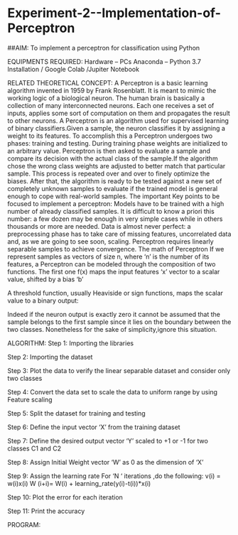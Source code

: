 # Experiment-2--Implementation-of-Perceptron
##AIM:
To implement a perceptron for classification using Python

EQUIPMENTS REQUIRED:
Hardware – PCs
Anaconda – Python 3.7 Installation / Google Colab /Jupiter Notebook

RELATED THEORETICAL CONCEPT:
A Perceptron is a basic learning algorithm invented in 1959 by Frank Rosenblatt. It is meant to mimic the working logic of a biological neuron. The human brain is basically a collection of many interconnected neurons. Each one receives a set of inputs, applies some sort of computation on them and propagates the result to other neurons.
A Perceptron is an algorithm used for supervised learning of binary classifiers.Given a sample, the neuron classifies it by assigning a weight to its features. To accomplish this a Perceptron undergoes two phases: training and testing. During training phase weights are initialized to an arbitrary value. Perceptron is then asked to evaluate a sample and compare its decision with the actual class of the sample.If the algorithm chose the wrong class weights are adjusted to better match that particular sample. This process is repeated over and over to finely optimize the biases. After that, the algorithm is ready to be tested against a new set of completely unknown samples to evaluate if the trained model is general enough to cope with real-world samples.
The important Key points to be focused to implement a perceptron:
Models have to be trained with a high number of already classified samples. It is difficult to know a priori this number: a few dozen may be enough in very simple cases while in others thousands or more are needed.
Data is almost never perfect: a preprocessing phase has to take care of missing features, uncorrelated data and, as we are going to see soon, scaling.
Perceptron requires linearly separable samples to achieve convergence.
The math of Perceptron
If we represent samples as vectors of size n, where ‘n’ is the number of its features, a Perceptron can be modeled through the composition of two functions. The first one 
f(x) maps the input features  ‘x’  vector to a scalar value, shifted by a bias ‘b’

A threshold function, usually Heaviside or sign functions, maps the scalar value to a binary output:

Indeed if the neuron output is exactly zero it cannot be assumed that the sample belongs to the first sample since it lies on the boundary between the two classes. Nonetheless for the sake of simplicity,ignore this situation.


ALGORITHM:
Step 1:
Importing the libraries

Step 2:
Importing the dataset

Step 3:
Plot the data to verify the linear separable dataset and consider only two classes

Step 4:
Convert the data set to scale the data to uniform range by using Feature scaling

Step 5:
Split the dataset for training and testing

Step 6:
Define the input vector ‘X’ from the training dataset

Step 7:
Define the desired output vector ‘Y’ scaled to +1 or -1 for two classes C1 and C2

Step 8:
Assign Initial Weight vector ‘W’ as 0 as the dimension of ‘X’

Step 9:
Assign the learning rate For ‘N ‘ iterations ,do the following: v(i) = w(i)x(i) W (i+i)= W(i) + learning_rate(y(i)-t(i))*x(i)

Step 10:
Plot the error for each iteration

Step 11:
Print the accuracy

 PROGRAM:
